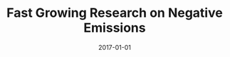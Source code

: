 ---
title: "Fast Growing Research on Negative Emissions"
collection: publications
permalink: /publications/28
date: 2017-01-01
venue: "Environmental Research Letters"
citation: "Minx, Jan C., Lamb, William F., <b>Callaghan, Max W.</b>, Bornmann, Lutz, Fuss, Sabine. (2017). &quot;Fast Growing Research on Negative Emissions.&quot; <i>Environmental Research Letters</i>. 12(3)."
doi: "10.1088/1748-9326/aa5ee5"
---